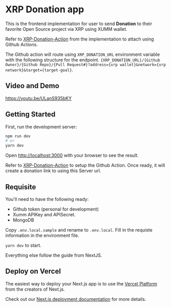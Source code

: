 # XRP Donation app

This is the frontend implementation for user to send **Donation** to their favorite Open Source project via XRP using XUMM wallet.

Refer to [XRP-Donation-Action](https://github.com/blueorbitz/xrp-donation-action) from the implementation to attach using Github Actions.

The Github action will route using `XRP_DONATION_URL` environment variable with the following structure for the endpoint.
`{XRP_DONATION_URL}/{Github Owner}/{Github Repo}/{Pull Request#}?address={xrp wallet}&network={xrp network}&target={target-goal}`.

## Video and Demo

https://youtu.be/ULanS935bKY

## Getting Started

First, run the development server:

```bash
npm run dev
# or
yarn dev
```

Open [http://localhost:3000](http://localhost:3000) with your browser to see the result.

Refer to [XRP-Donation-Action](https://github.com/blueorbitz/xrp-donation-action) to setup the Github Action. Once ready, it will create a donation link to using this Server url.

## Requisite

You'll need to have the following ready:
- Github token (personal for development)
- Xumm APIKey and APISecret.
- MongoDB

Copy `.env.local.sample` and rename to `.env.local`. Fill in the requiste information in the environment file.

`yarn dev` to start.

Everything else follow the guide from NextJS.

## Deploy on Vercel

The easiest way to deploy your Next.js app is to use the [Vercel Platform](https://vercel.com/new?utm_medium=default-template&filter=next.js&utm_source=create-next-app&utm_campaign=create-next-app-readme) from the creators of Next.js.

Check out our [Next.js deployment documentation](https://nextjs.org/docs/deployment) for more details.
